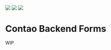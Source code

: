 [![](https://img.shields.io/maintenance/yes/2019.svg)](https://github.com/inspiredminds/contao-backend-forms)
[![](https://img.shields.io/packagist/v/inspiredminds/contao-backend-forms.svg)](https://packagist.org/packages/inspiredminds/contao-backend-forms)
[![](https://img.shields.io/packagist/dt/inspiredminds/contao-backend-forms.svg)](https://packagist.org/packages/inspiredminds/contao-backend-forms)

Contao Backend Forms
=====================

WIP
